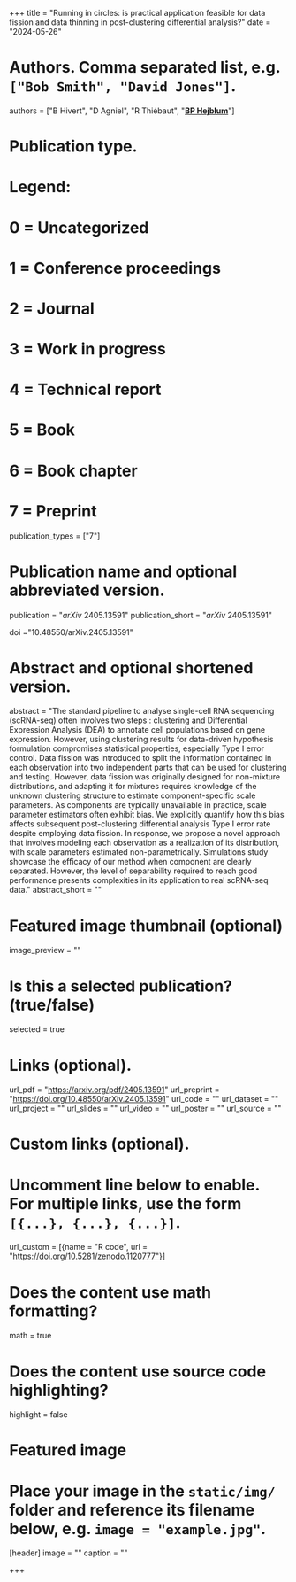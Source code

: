 +++
title = "Running in circles: is practical application feasible for data fission and data thinning in post-clustering differential analysis?"
date = "2024-05-26"

# Authors. Comma separated list, e.g. `["Bob Smith", "David Jones"]`.
authors = ["B Hivert", "D Agniel", "R Thiébaut", "<u>**BP Hejblum**</u>"]
# Publication type.
# Legend:
# 0 = Uncategorized
# 1 = Conference proceedings
# 2 = Journal
# 3 = Work in progress
# 4 = Technical report
# 5 = Book
# 6 = Book chapter
# 7 = Preprint
publication_types = ["7"]

# Publication name and optional abbreviated version.
publication = "*arXiv* 2405.13591"
publication_short = "*arXiv* 2405.13591"

doi ="10.48550/arXiv.2405.13591"

# Abstract and optional shortened version.
abstract = "The standard pipeline to analyse single-cell RNA sequencing (scRNA-seq) often involves two steps : clustering and Differential Expression Analysis (DEA) to annotate cell populations based on gene expression. However, using clustering results for data-driven hypothesis formulation compromises statistical properties, especially Type I error control. Data fission was introduced to split the information contained in each observation into two independent parts that can be used for clustering and testing. However, data fission was originally designed for non-mixture distributions, and adapting it for mixtures requires knowledge of the unknown clustering structure to estimate component-specific scale parameters. As components are typically unavailable in practice, scale parameter estimators often exhibit bias. We explicitly quantify how this bias affects subsequent post-clustering differential analysis Type I error rate despite employing data fission. In response, we propose a novel approach that involves modeling each observation as a realization of its distribution, with scale parameters estimated non-parametrically. Simulations study showcase the efficacy of our method when component are clearly separated. However, the level of separability required to reach good performance presents complexities in its application to real scRNA-seq data."
abstract_short = ""

# Featured image thumbnail (optional)
image_preview = ""

# Is this a selected publication? (true/false)
selected = true

# Links (optional).
url_pdf = "https://arxiv.org/pdf/2405.13591"
url_preprint = "https://doi.org/10.48550/arXiv.2405.13591"
url_code = ""
url_dataset = ""
url_project = ""
url_slides = ""
url_video = ""
url_poster = ""
url_source = ""

# Custom links (optional).
# Uncomment line below to enable. For multiple links, use the form `[{...}, {...}, {...}]`.
url_custom = [{name = "R code", url = "https://doi.org/10.5281/zenodo.1120777"}]


# Does the content use math formatting?
math = true

# Does the content use source code highlighting?
highlight = false

# Featured image
# Place your image in the `static/img/` folder and reference its filename below, e.g. `image = "example.jpg"`.
[header]
image = ""
caption = ""

+++
